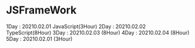 # JSFrameWork

1Day : 20210.02.01 JavaScript(3Hour)
2Day : 20210.02.02 TypeScript(8Hour)
3Day : 20210.02.03 (8Hour)
4Day : 20210.02.04 (8Hour)
5Day : 20210.02.01 (3Hour)
